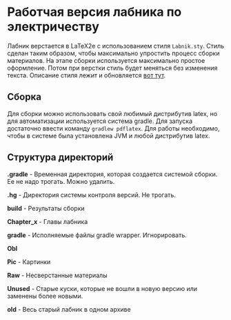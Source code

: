 # Работчая версия лабника по электричеству #

Лабник верстается в LaTeX2e с использованием стиля `Labnik.sty`. Стиль сделан таким образом, чтобы максимально упростить процесс сборки материалов. На этапе сборки используется максимально простое оформление. Потом при верстки стиль будет меняться без изменения текста. Описание стиля лежит и обновляется [вот тут](https://bitbucket.org/mipt-npm/labnik_iii/wiki/LaTeX:%20%D0%92%D0%B5%D1%80%D1%81%D1%82%D0%BA%D0%B0).

## Сборка ##

Для сборки можно использовать свой любимый дистрибутив latex, но для автоматизации используется система gradle. Для запуска достаточно ввести команду `gradlew pdflatex`. Для работы необходимо, чтобы в системе была установлена JVM и любой дистрибутив latex.

## Структура директорий ##
**.gradle** - Временная директория, которая создается системой сборки. Ее не надо трогать. Можно удалить.

**.hg** - Директория системы контроля версий. Не трогать.

**build** - Результаты сборки  

**Chapter_x** - Главы лабника

**gradle** - Исполняемые файлы gradle wrapper. Игнорировать.

**Obl**

**Pic** - Картинки

**Raw** - Несверстанные материалы

**Unused** - Старые куски, которые не вошли в новую версию или заменены более новыми.

**old** - Весь старый лабник в одном архиве
